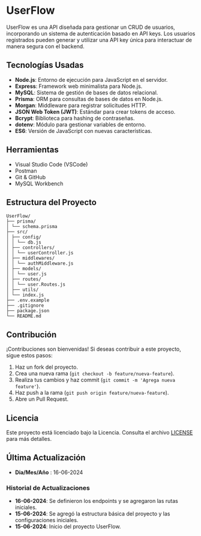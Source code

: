 # UserFlow

UserFlow es una API diseñada para gestionar un CRUD de usuarios, incorporando un sistema de autenticación basado en API keys. Los usuarios registrados pueden generar y utilizar una API key única para interactuar de manera segura con el backend.

## Tecnologías Usadas

- **Node.js**: Entorno de ejecución para JavaScript en el servidor.
- **Express**: Framework web minimalista para Node.js.
- **MySQL**: Sistema de gestión de bases de datos relacional.
- **Prisma**: ORM para consultas de bases de datos en Node.js.
- **Morgan**: Middleware para registrar solicitudes HTTP.
- **JSON Web Token (JWT)**: Estándar para crear tokens de acceso.
- **Bcrypt**: Biblioteca para hashing de contraseñas.
- **dotenv**: Módulo para gestionar variables de entorno.
- **ES6**: Versión de JavaScript con nuevas características.

## Herramientas

- Visual Studio Code (VSCode)
- Postman
- Git & GitHub
- MySQL Workbench

## Estructura del Proyecto

```
UserFlow/
├── prisma/
│ └── schema.prisma
├── src/
│ ├── config/
│ │ └── db.js
│ ├── controllers/
│ │ └── userController.js
│ ├── middlewares/
│ │ └── authMiddleware.js
│ ├── models/
│ │ └── user.js
│ ├── routes/
│ │ └── user.Routes.js
│ ├── utils/
│ └── index.js
├── .env.example
├── .gitignore
├── package.json
└── README.md
```

## Contribución

¡Contribuciones son bienvenidas! Si deseas contribuir a este proyecto, sigue estos pasos:

1. Haz un fork del proyecto.
2. Crea una nueva rama (`git checkout -b feature/nueva-feature`).
3. Realiza tus cambios y haz commit (`git commit -m 'Agrega nueva feature'`).
4. Haz push a la rama (`git push origin feature/nueva-feature`).
5. Abre un Pull Request.

## Licencia

Este proyecto está licenciado bajo la Licencia. Consulta el archivo [LICENSE](LICENSE) para más detalles.

## Última Actualización

- **Dia/Mes/Año** : 16-06-2024

### Historial de Actualizaciones

- **16-06-2024**: Se definieron los endpoints y se agregaron las rutas iniciales.
- **15-06-2024**: Se agregó la estructura básica del proyecto y las configuraciones iniciales.
- **15-06-2024**: Inicio del proyecto UserFlow.
